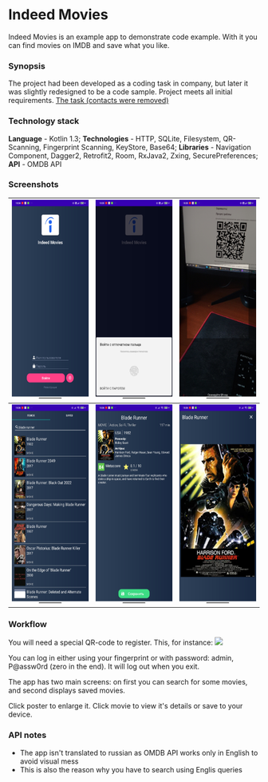 # Indeed Movies

Indeed Movies is an example app to demonstrate code example. With it you can find movies on IMDB and save what you like.

### Synopsis

The project had been developed as a coding task in company, but later it was slightly redesigned to be a code sample. Project meets all initial requirements.   [The task (contacts were removed)](img/TaskText.png)

### Technology stack

**Language** - Kotlin 1.3;
**Technologies** - HTTP, SQLite, Filesystem, QR-Scanning, Fingerprint Scanning, KeyStore, Base64;
**Libraries** - Navigation Component, Dagger2, Retrofit2, Room, RxJava2, Zxing, SecurePreferences;
**API** - OMDB API

### Screenshots

| <img src="img/Login.jpg" alt="alt text" width="200" height="400"> | <img src="img/Fingerpint.jpg" alt="alt text" width="200" height="400"> | <img src="img/QrScanning.jpg" alt="alt text" width="200" height="400"> |
| ------------------------------------------------------------ | ------------------------------------------------------------ | ------------------------------------------------------------ |
| <img src="img/Search.jpg" alt="alt text" width="200" height="400"> | <img src="img/Details.jpg" alt="alt text" width="200" height="400"> | <img src="img/Poster.jpg" alt="alt text" width="200" height="400"> |

### Workflow

You will need a special QR-code to register. This, for instance:
![](C:/Users/yapko/StudioProjects/IndeedMovies/docs/img/QR.png)  

You can log in either using your fingerprint or with password: admin, P@assw0rd (zero in the end). It will log out when you exit.

The app has two main screens: on first you can search for some movies, and second displays saved movies.

Click poster to enlarge it. Click movie to view it's details or save to your device.

### API notes

* The app isn't translated to russian as OMDB API works only in English to avoid visual mess
* This is also the reason why you have to search using Englis queries
